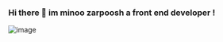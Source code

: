 ### Hi there 👋 im minoo zarpoosh a front end developer !

![image](https://github.com/Zarpoosh/Zarpoosh/assets/122268379/6f217707-6c1f-44c1-bb3d-02b3d1893b6e)

          

<!--
**Zarpoosh/Zarpoosh** is a ✨ _special_ ✨ repository because its `README.md` (this file) appears on your GitHub profile.

Here are some ideas to get you started:

- 🔭 I’m currently working on ...
- 🌱 I’m currently learning ...
- 👯 I’m looking to collaborate on ...
- 🤔 I’m looking for help with ...
- 💬 Ask me about ...
- 📫 How to reach me: ...
- 😄 Pronouns: ...
- ⚡ Fun fact: ...
-->
